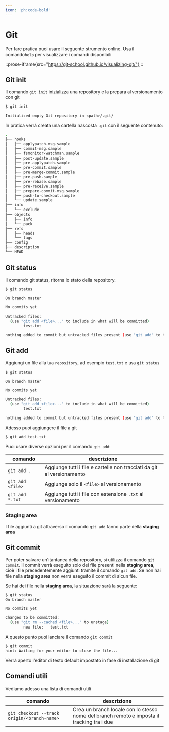```yaml
---
icon: 'ph:code-bold'
---
```


# Git

Per fare pratica puoi usare il seguente strumento online. Usa il comando`help` per visualizzare i comandi disponibili

::prose-iframe{src="https://git-school.github.io/visualizing-git/"}
::

## Git init


Il comando `git init` inizializza una repository e la prepara al versionamento con git

```sh
$ git init

Initialized empty Git repository in <path>/.git/
```

In pratica verrà creata una cartella nascosta `.git` con il seguente contenuto:

```sh
.
├── hooks
│   ├── applypatch-msg.sample
│   ├── commit-msg.sample
│   ├── fsmonitor-watchman.sample
│   ├── post-update.sample
│   ├── pre-applypatch.sample
│   ├── pre-commit.sample
│   ├── pre-merge-commit.sample
│   ├── pre-push.sample
│   ├── pre-rebase.sample
│   ├── pre-receive.sample
│   ├── prepare-commit-msg.sample
│   ├── push-to-checkout.sample
│   └── update.sample
├── info
│   └── exclude
├── objects
│   ├── info
│   └── pack
├── refs
│   ├── heads
│   └── tags
├── config
├── description
└── HEAD
```

## Git status

Il comando git status, ritorna lo stato della repository.
```sh
$ git status

On branch master

No commits yet

Untracked files:
  (use "git add <file>..." to include in what will be committed)
        test.txt

nothing added to commit but untracked files present (use "git add" to track)
```

## Git add

Aggiungi un file alla tua `repository`, ad esempio `test.txt` e usa `git status`

```sh
$ git status

On branch master

No commits yet

Untracked files:
  (use "git add <file>..." to include in what will be committed)
        test.txt

nothing added to commit but untracked files present (use "git add" to track)
```

Adesso puoi aggiungere il file a git

```sh
$ git add test.txt
```

Puoi usare diverse opzioni per il comando `git add`:

|comando| descrizione|
|---|---|
|`git add .` | Aggiunge tutti i file e cartelle non tracciati da git al versionamento|
|`git add <file>` | Aggiunge solo il `<file>` al versionamento|
|`git add *.txt` | Aggiunge tutti i file con estensione `.txt` al versionamento|

### Staging area

I file aggiunti a git attraverso il comando `git add` fanno parte della **staging area**

## Git commit

Per poter salvare un'itantanea della repository, si utilizza il comando `git commit`. Il commit verrà eseguito solo dei file presenti nella **staging area**, cioè i file precedentemente aggiunti tramite il comando `git add`. Se non hai file nella **staging area** non verrà eseguito il commit di alcun file.

Se hai dei file nella **staging area**, la situazione sarà la seguente:

```sh
$ git status
On branch master

No commits yet

Changes to be committed:
  (use "git rm --cached <file>..." to unstage)
        new file:   test.txt
```

A questo punto puoi lanciare il comando `git commit`

```sh
$ git commit
hint: Waiting for your editor to close the file...
```

Verrà aperto l'editor di testo default impostato in fase di installazione di git

## Comandi utili

Vediamo adesso una lista di comandi utili

|comando| descrizione|
|---|---|
|`git checkout --track origin/<branch-name>` |Crea un branch locale con lo stesso nome del branch remoto e imposta il tracking tra i due|






